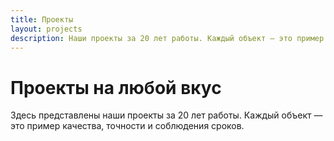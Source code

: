 ```yaml
---
title: Проекты
layout: projects
description: Наши проекты за 20 лет работы. Каждый объект — это пример качества, точности и соблюдения сроков.
---
```


# Проекты на любой вкус
Здесь представлены наши проекты за 20 лет работы. Каждый объект — это пример качества, точности и соблюдения сроков.